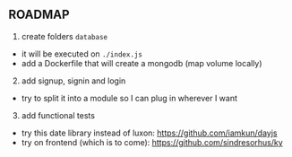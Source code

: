 ## ROADMAP

<!-- * try on backend: https://github.com/sindresorhus/got -->
1. create folders `database`
  * it will be executed on `./index.js`
  * add a Dockerfile that will create a mongodb (map volume locally)
2. add signup, signin and login
  * try to split it into a module so I can plug in wherever I want
3. add functional tests
* try this date library instead of luxon: https://github.com/iamkun/dayjs
* try on frontend (which is to come): https://github.com/sindresorhus/ky
